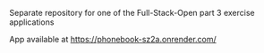 Separate repository for one of the Full-Stack-Open part 3 exercise applications

App available at https://phonebook-sz2a.onrender.com/
